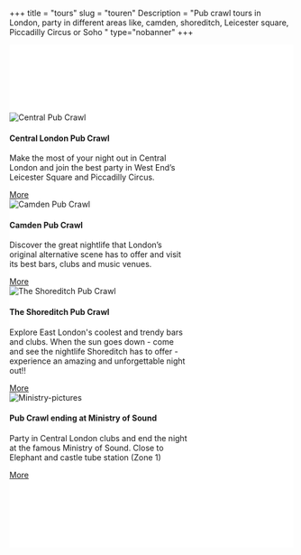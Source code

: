 ﻿+++
title = "tours"
slug = "touren"
Description = "Pub crawl tours in London, party in different areas like, camden, shoreditch, Leicester square, Piccadilly Circus or Soho "
type="nobanner"
+++



<section class="mbr-section mbr-after-navbar" id="msg-box5-1u" style="background-color: rgb(255, 255, 255); padding-top: 120px; padding-bottom: 120px;">


<div class="container">
  <div class="row">
    <div class="col-12 col-md-4">
      <div class="card" style="width: 20rem;">
  <img class="card-img-top" src="/images/pub-crawl-london.jpg" alt="Central Pub Crawl">
  <div class="card-block">
    <h4 class="card-title">Central London Pub Crawl</h4>
    <p class="card-text">Make the most of your night out in Central London and join the best party in West End’s Leicester Square and Piccadilly Circus.</p>
    <a href="/the-tours/central-london-pub-crawl/" class="btn btn-success">More</a>
  </div>
</div>
    </div>
    <div class="col-12 col-md-4">
      <div class="card" style="width: 20rem;">
  <img class="card-img-top" src="/images/camden-pub-crawl-1.jpg" alt="Camden Pub Crawl">
  <div class="card-block">
    <h4 class="card-title">Camden Pub Crawl</h4>
    <p class="card-text">Discover the great nightlife that London’s original alternative scene has to offer and visit its best bars, clubs and music venues.</p>
    <a href="/the-tours/camden-pub-crawl/" class="btn btn-success">More</a>
  </div>
</div>
    </div>
    <div class="col-12 col-md-4">
      <div class="card" style="width: 20rem;">
  <img class="card-img-top" src="/images/the-shoreditch-pubcrawl.jpg" alt="The Shoreditch Pub Crawl">
  <div class="card-block">
    <h4 class="card-title">The Shoreditch Pub Crawl</h4>
    <p class="card-text">Explore East London's coolest and trendy bars and clubs. When the sun goes down - come and see the nightlife Shoreditch has to offer - experience an amazing and unforgettable night out!!</p>
    <a href="/the-tours/the-shoreditch-pub-crawl/" class="btn btn-success">More</a>
  </div>
</div>
    </div>
  </div>
</div>

<div class="container">
  <div class="row">
    <div class="col-sm-4">
      <div class="card" style="width: 20rem;">
  <img class="card-img-top" src="/images/tours/ministry-318-160.jpg" alt="Ministry-pictures">
  <div class="card-block">
    <h4 class="card-title">Pub Crawl ending at Ministry of Sound</h4>
    <p class="card-text">Party in Central London clubs and end the night at the famous Ministry of Sound. Close to Elephant and castle tube station (Zone 1)  </p>
    <a href="/the-tours/ministry-of-sound/" class="btn btn-success">More</a>
  </div>
</div>
    </div>







</section>
